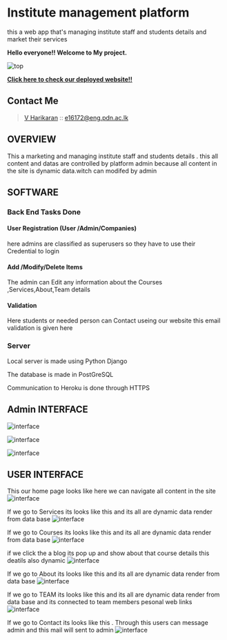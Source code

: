 # Institute management platform
this a web app that's managing institute staff and students details and market their services 
 

**Hello everyone!! Welcome to My project.**  

 ![top](https://github.com/Karikaranvetti/Institute-management-platform/blob/main/Doc/pic1.png)

[**Click here to check our deployed website!!**](https://new-success-college.herokuapp.com/)
 

## Contact Me
   
   
   > [V Harikaran](https://github.com/Karikaranvetti)  :: e16172@eng.pdn.ac.lk
   
 
   
   
    
 


 ## OVERVIEW
 This a marketing and managing institute staff and students details . this all content and datas are controlled by platform admin because all content in the site is dynamic data.witch can modifed by admin 
  
##   SOFTWARE  
  ### Back End Tasks Done
#### User Registration (User /Admin/Companies)
here admins are classified as superusers so they have to use their Credential to login 
 
#### Add /Modify/Delete Items

The admin can Edit any information about the Courses ,Services,About,Team details 
#### Validation

Here students or needed person can Contact useing our website this email validation is given here 
 


### Server
Local server is made using Python Django

The database is made in PostGreSQL

Communication to Heroku is done through HTTPS 

 
## Admin INTERFACE
![interface](https://github.com/Karikaranvetti/Institute-management-platform/blob/main/Doc/pic8.png)

![interface](https://github.com/Karikaranvetti/Institute-management-platform/blob/main/Doc/pic9.png)

![interface](https://github.com/Karikaranvetti/Institute-management-platform/blob/main/Doc/pic10.png)
 

## USER INTERFACE
 
 This our home page looks like here we can navigate all content in the site 
![interface](https://github.com/Karikaranvetti/Institute-management-platform/blob/main/Doc/pic1.png)

If we go to Services its looks like this and its all are dynamic data render from data base 
![interface](https://github.com/Karikaranvetti/Institute-management-platform/blob/main/Doc/pic2.png)

If we go to Courses its looks like this and its all are dynamic data render from data base 
![interface](https://github.com/Karikaranvetti/Institute-management-platform/blob/main/Doc/pic3.png)


if we click the a blog its pop up and show about that course details this deatils also dynamic 
![interface](https://github.com/Karikaranvetti/Institute-management-platform/blob/main/Doc/pic4.png)

If we go to About  its looks like this and its all are dynamic data render from data base 
![interface](https://github.com/Karikaranvetti/Institute-management-platform/blob/main/Doc/pic5.png)

If we go to TEAM   its looks like this and its all are dynamic data render from data base and its connected to team members pesonal web links 
![interface](https://github.com/Karikaranvetti/Institute-management-platform/blob/main/Doc/pic6.png)

If we go to Contact its looks like this . Through this users can message admin and   this mail will sent to admin
![interface](https://github.com/Karikaranvetti/Institute-management-platform/blob/main/Doc/pic7.png)


  
  

